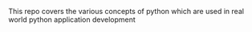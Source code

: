 This repo covers the various concepts of python which are used in real world python application development
